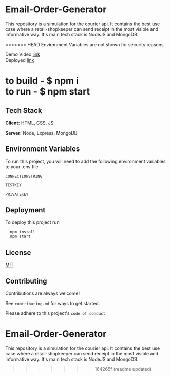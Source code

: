 
# Email-Order-Generator

This repository is a simulation for the courier api. It contains the best use case where a retail-shopkeeper can send receipt in the most visible and informative way. It's main tech stack is NodeJS and MongoDB. 

<<<<<<< HEAD
Environment Variables are not shown for security reasons

Demo Video <a href='www.google.com'>link</a> <br>
Deployed <a href='https://email-order-system.onrender.com'>link</a>

to build - $ npm i 
<br>
to run   - $ npm start
=======



## Tech Stack

**Client:** HTML, CSS, JS

**Server:** Node, Express, MongoDB


## Environment Variables

To run this project, you will need to add the following environment variables to your .env file

`CONNECTIONSTRING`

`TESTKEY`

`PRIVATEKEY`


## Deployment

To deploy this project run

```bash
  npm install
  npm start
```






## License

[MIT](https://choosealicense.com/licenses/mit/)


## Contributing

Contributions are always welcome!

See `contributing.md` for ways to get started.

Please adhere to this project's `code of conduct`.


# Email-Order-Generator

This repository is a simulation for the courier api. It contains the best use case where a retail-shopkeeper can send receipt in the most visible and informative way. It's main tech stack is NodeJS and MongoDB. 
>>>>>>> 164265f (readme updated)



